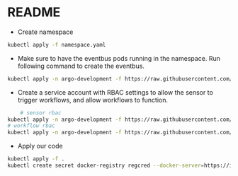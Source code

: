 # README

- Create namespace

```sh
kubectl apply -f namespace.yaml
```

- Make sure to have the eventbus pods running in the namespace. Run following command to create the eventbus.

```sh
kubectl apply -n argo-development -f https://raw.githubusercontent.com/argoproj/argo-events/stable/examples/eventbus/native.yaml
```

- Create a service account with RBAC settings to allow the sensor to trigger workflows, and allow workflows to function.

```sh
    # sensor rbac
kubectl apply -n argo-development -f https://raw.githubusercontent.com/argoproj/argo-events/master/examples/rbac/sensor-rbac.yaml
# workflow rbac
kubectl apply -n argo-development -f https://raw.githubusercontent.com/argoproj/argo-events/master/examples/rbac/workflow-rbac.yaml
```

- Apply our code

```sh
kubectl apply -f .
kubectl create secret docker-registry regcred --docker-server=https://index.docker.io/v1/ --docker-username=pnxedudevops --docker-password=<password> --docker-email=pnx.edu.devops@gmail.com -n argo-development
```
